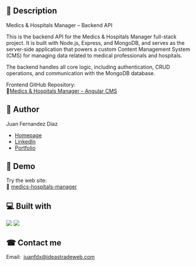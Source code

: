 ## 🧾 Description
Medics & Hospitals Manager – Backend API

This is the backend API for the Medics & Hospitals Manager full-stack project. It is built with Node.js, Express, and MongoDB, and serves as the server-side application that powers a custom Content Management System (CMS) for managing data related to medical professionals and hospitals.

The backend handles all core logic, including authentication, CRUD operations, and communication with the MongoDB database.

Frontend GitHub Repository:<br />
🔗[Medics & Hospitals Manager – Angular CMS](https://github.com/juanfdx/angular-adminpro)

## 🧐 Author 

Juan Fernandez Diaz

- [Homepage](https://www.juanfdx.com)
- [LinkedIn](https://www.linkedin.com/in/juanfdx-com/)
- [Portfolio](https://www.juanfdx.com/portfolio)


## 🚀 Demo

Try the web site:<br />
🔗 [medics-hospitals-manager](https://api-node-adminpro-ef5039e6e1c1.herokuapp.com/login)

## 💻 Built with

<p>
  <img src="https://img.icons8.com/color/48/000000/javascript--v1.png"/>
  <img src="https://img.icons8.com/fluency/48/000000/node-js.png"/>
</p>

## ☎ Contact me

Email:&nbsp; [juanfdx@ideastradeweb.com](https://www.juanfdx.com/contact)
&nbsp;<br />
&nbsp;<br />